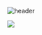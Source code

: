 
![header](https://capsule-render.vercel.app/api?type=waving&color=0:EEFF00&height=300&section=header&text=Beaver%20Coding%20House&fontSize=70&fontColor=d6ace6&animation=fadeIn)

<img src="https://img.shields.io/badge/문자-색코드?style=for-the-badge&logo=이미지 이름&logoColor=black">
